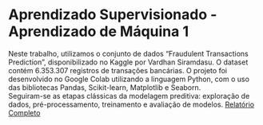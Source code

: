 # Aprendizado Supervisionado - Aprendizado de Máquina 1
Neste trabalho, utilizamos o conjunto de dados “Fraudulent Transactions Prediction”, disponibilizado no Kaggle por Vardhan Siramdasu. O dataset contém 6.353.307 registros de transações bancárias.
O projeto foi desenvolvido no Google Colab utilizando a linguagem Python, com o uso das bibliotecas Pandas, Scikit-learn, Matplotlib e Seaborn.  
Seguiram-se as etapas clássicas da modelagem preditiva: exploração de dados, pré-processamento, treinamento e avaliação de modelos.
[Relatório Completo](Relatório_de_AM1__Trabalho_1.pdf)

